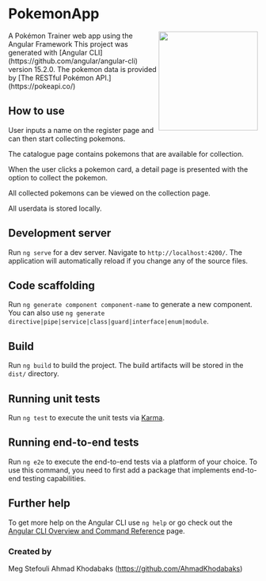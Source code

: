 # PokemonApp
<img src="https://i.etsystatic.com/30441432/r/il/f6e2a4/3533454704/il_1588xN.3533454704_mcuw.jpg" align="right" height="200" width="200">
A Pokémon Trainer web app using the Angular Framework
This project was generated with [Angular CLI](https://github.com/angular/angular-cli) version 15.2.0.
The pokemon data is provided by [The RESTful Pokémon API.](https://pokeapi.co/)

## How to use

User inputs a name on the register page and can then start collecting pokemons.

The catalogue page contains pokemons that are available for collection.

When the user clicks a pokemon card, a detail page is presented with the option to collect the pokemon.

All collected pokemons can be viewed on the collection page.

All userdata is stored locally.

## Development server

Run `ng serve` for a dev server. Navigate to `http://localhost:4200/`. The application will automatically reload if you change any of the source files.

## Code scaffolding

Run `ng generate component component-name` to generate a new component. You can also use `ng generate directive|pipe|service|class|guard|interface|enum|module`.

## Build

Run `ng build` to build the project. The build artifacts will be stored in the `dist/` directory.

## Running unit tests

Run `ng test` to execute the unit tests via [Karma](https://karma-runner.github.io).

## Running end-to-end tests

Run `ng e2e` to execute the end-to-end tests via a platform of your choice. To use this command, you need to first add a package that implements end-to-end testing capabilities.

## Further help

To get more help on the Angular CLI use `ng help` or go check out the [Angular CLI Overview and Command Reference](https://angular.io/cli) page.

### Created by
Meg Stefouli 
Ahmad Khodabaks (https://github.com/AhmadKhodabaks)
